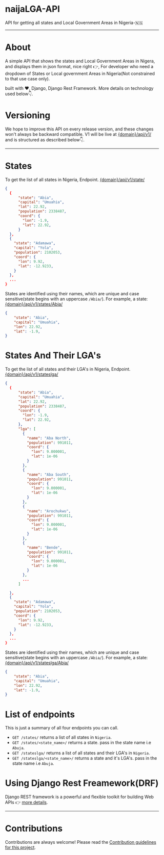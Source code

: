 # naijaLGA-API
API for getting all states and Local Government Areas in Nigeria-🇳🇬
<hr>

# About
A simple API that shows the states and Local Government Areas in Nigera, and displays them in json format, nice right 👉, For developer who need a dropdown of States or Local government Areas in Nigeria(Not constrained to that use case only).

built with ❤️‍, Django, Django Rest Framework. More details on technology used below👇.

# Versioning
We hope to improve this API on every release version, and these changes won't always be backward compatible. V1 will be live at [{domain}/api/v1/](#) and is structured as described below👇.
<hr>

# States
To get the list of all states in Nigeria, Endpoint. [{domain}/api/v1/state/](#)
```json
{
  {
      "state": "Abia",
      "capital": "Umuahia",
      "lat": 22.92,
      "population": 2338487,
      "coord": {
        "lon": -1.9,
        "lat": 22.92,
      }
  },
  {
    "state": "Adamawa",
    "capital": "Yola",
    "population": 2102053,
    "coord": {
      "lon": 9.92,
      "lat": -12.9233,
    }
  },
  ...
}
```
States are identified using their names, which are unique and case sensitive(state begins with an uppercase `/Abia/`). For example, a state: [{domain}/api/v1/states/Abia/](#)
```json
{
    "state": "Abia",
    "capital": "Umuahia",
    "lon": 22.92,
    "lat": -1.9,
}
```

# States And Their LGA's
To get the list of all states and their LGA's in Nigeria, Endpoint. [{domain}/api/v1/stateslga/](#)
```json
{
  {
      "state": "Abia",
      "capital": "Umuahia",
      "lat": 22.92,
      "population": 2338487,
      "coord": {
        "lon": -1.9,
        "lat": 22.92,
      },
      "lga": [
        {
          "name": "Aba North",
          "population": 991011,
          "coord": {
            "lon": 9.000001,
            "lat": 1e-06
          }
        },
        {
          "name": "Aba South",
          "population": 991011,
          "coord": {
            "lon": 9.000001,
            "lat": 1e-06
          }
        },
        {
          "name": "Arochukwu",
          "population": 991011,
          "coord": {
            "lon": 9.000001,
            "lat": 1e-06
          }
        },
        {
          "name": "Bende",
          "population": 991011,
          "coord": {
            "lon": 9.000001,
            "lat": 1e-06
          }
        },
        ...
      ]

  },
  {
    "state": "Adamawa",
    "capital": "Yola",
    "population": 2102053,
    "coord": {
      "lon": 9.92,
      "lat": -12.9233,
    }
  },
  ...
}
```
States are identified using their names, which are unique and case sensitive(state begins with an uppercase `/Abia/`). For example, a state: [{domain}/api/v1/stateslga/Abia/](#)
```json
{
    "state": "Abia",
    "capital": "Umuahia",
    "lon": 22.92,
    "lat": -1.9,
}
```


# List of endpoints
This is just a summary of all four endpoints you can call.

* `GET /states/` returns a list of all states in `Nigeria`.
* `GET /states/<state_name>/` returns a state. pass in the state name i.e `Abuja`.
* `GET /stateslga/` returns a list of all states and their LGA's in `Nigeria`.
* `GET /stateslga/<state_name>/` returns a state and it's LGA's. pass in the state name i.e `Abuja`.

# Using Django Rest Freamework(DRF)
Django REST framework is a powerful and flexible toolkit for building Web APIs 👉 [more details](http://www.django-rest-framework.org/).
<hr>

# Contributions
Contributions are always welcome! Please read the [Contribution guidelines for this project](docs/CONTRIBUTING.md).
